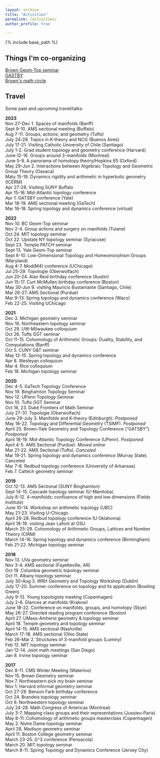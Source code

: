 ```yaml
---
layout: archive
title: "Activities"
permalink: /activities/
author_profile: true

---
```


{% include base_path %}

## Things I'm co-organizing

[Brown Geom-Top seminar](https://www.math.brown.edu/reschwar/seminar.html)\
[GASTBY](https://sites.google.com/view/gatsby-spring2023/) \
[Brown's math circle](https://sites.google.com/view/bumc-activities/home) 

## Travel 

Some past and upcoming travel/talks: 

**2023** \
Nov 27-Dec 1. Spaces of manifolds (Banff)\
Sept 9-10. AMS sectional meeting (Buffalo)\
Aug 7-11. Groups, actions, and geometry (Tufts)\
July 24-28. Topics in K-theory and NCG (Buenos Aires)\
July 17-21. Visiting Catholic University of Chile (Santiago)\
July 1-2. Grad student topology and geometry conference (Harvard)\
June 12-16. Groups around 3-manifolds (Montreal)\
June 5-9. A panorama of homotopy theory/Hopkins 65 (Oxford)\
May 29-Jun 2. Interactions between Algebraic Topology and Geometric Group Theory (Oaxaca)\
Maty 15-19. Dynamics rigidity and arithmetic in hyperbolic geometry (ICERM)\
Apr 27-28. Visiting SUNY Buffalo \
Apr 15-16. Mid-Atlantic topology conference\
Apr 1. GATSBY conference (Yale)\
Mar 18-19. AMS sectional meeting (GaTech)\
Mar 16-18. Spring topology and dynamics conference (virtual)

**2022** \
Nov 10. BC Geom-Top seminar\
Nov 2-4. Group actions and surgery on manifolds (Tulane)\
Oct 24. MIT topology seminar\
Oct 22. Upstate NY topology seminar (Syracuse)\
Sept 23. Temple PATCH seminar\
Sept 13. Yale Geom-Top seminar\
Sept 6-10. Low-Dimensional Topology and Homeomorphism Groups (Maryland)\
Aug 4-7. Mod(M4) conference (UChicago)\
Jul 25-29. Topologie (Oberwolfach)\
Jun 20-24. Alan Reid birthday conference (Austin)\
Jun 15-17. Curt McMullen birthday conference (Boston)\
May 30-Jun 9. visiting Mauricio Bustamante (Santiago, Chile)\
Mar 26-27. AMS Sectional (Purdue)\
Mar 9-13. Spring topology and dynamics conference (Waco)\
Feb 22-25. Visiting UChicago

**2021** \
Dec 3. Michigan geometry seminar\
Nov 16. Northeastern topology seminar\
Oct 29. UW-Milwaukee colloquium\
Oct 26. Tufts GGT seminar\
Oct 11-15. Cohomology of Arithmetic Groups: Duality, Stability, and Computations (Banff)\
Oct 5. CUNY G&T seminar\
May 12-15. Spring topology and dynamics conference\
Apr 8. Wesleyan colloquium\
Mar 4. Rice colloquium\
Feb 18. Michigan topology seminar

**2020** \
Dec 4-5. GaTech Topology Conference\
Nov 19. Binghamton Topology Seminar\
Nov 12. UPenn Topology Seminar\
Nov 10. Tufts GGT Seminar\
Oct 16, 23. Duke Frontiers of Math Seminar \
July 27-31. Topologie (Oberwolfach) \
June 29-July 3. Manifolds and K-theory (Edinburgh). _Postponed_\
May 18-22. Topology and Differential Geometry (TSIMF). _Postponed_\
April 25. Brown-Yale Geometry and Topology Conference (“GATSBY”). _Postponed_\
April 18-19. Mid-Atlantic Topology Conference (UPenn). _Postponed_\
April 4-5. AMS Sectional (Purdue). _Moved online_\
Mar 21-22. AMS Sectional (Tufts). _Canceled_ \
Mar 19-21. Spring topology and dynamics conference (Murray State). Canceled \
Mar 7-8. Redbud topology conference (University of Arkansas)\
Feb 7. Caltech geometry seminar

**2019**\
Oct 12-13. AMS Sectional (SUNY Binghamton) \
Sept 14-15. Cascade topology seminar (U-Manitoba)\
July 8-12. 4-manifolds: confluence of high and low dimensions (Fields Institute)\
June 10-14. Workshop on arithmetic topology (UBC)\
May 21-23. Visiting U-Chicago\
April 26-28. Redbud topology conference (U Oklahoma) \
April 18-19. visiting Jean Lafont at OSU \
March 25-29. Cohomology of Arithmetic Groups, Lattices and Number Theory (CIRM)\
March 14-16. Spring topology and dynamics conference (Birmingham) \
Feb 21-22. Michigan topology seminar

**2018**\
Nov 13. UVa geometry seminar\
Nov 3-4. AMS sectional (Fayetteville, AR)\
Oct 19. Columbia geometric topology seminar\
Oct 11. Albany topology seminar\
July 30-Aug 3. WRH Geometry and Topology Workshop (Dublin) \
July 17-20. Summer conference on topology and its application (Bowling Green)\
July 9-13. Young topologists meeting (Copenhagen)\
July 2-6. Glances at manifolds (Krakow)\
June 18-22. Conference on manifolds, groups, and homotopy (Skye)\
May 26-27. Directed reading program conference (Boston)\
April 27. UMass-Amherst geometry & topology seminar\
April 18. Temple geometry and topology seminar\
April 14-15. AMS sectional (Nashville) \
March 17-18. AMS sectional (Ohio State)\
Feb 26-Mar 2. Structures of 3-manifold groups (Luminy)\
Feb 12. MIT topology seminar\
Jan 12-14. Joint math meetings (San Diego)\
Jan 8. Irvine topology seminar

**2017**\
Dec 8-11. CMS Winter Meeting (Waterloo) \
Nov 15. Brown Geometry seminar\
Nov 7. Northeastern pick my brain seminar\
Nov 1. Harvard informal geometry seminar\
Oct 27-29. Benson Farb birthday conference\
Oct 24. Brandeis topology seminar\
Oct 9. Northwestern topology seminar\
July 24-28. Math Congress of Americas (Montreal)\
July 3-7. Mapping class groups and their representations (Jussieu-Paris)\
May 8-11. Cohomology of arithmetic groups masterclass (Copenhagen)\
May 2. Notre Dame topology seminar\
April 28. Madison geometry seminar\
April 11. Boston College geometry seminar\
March 23-25. G^3 conference (Pensacola) \
March 20. MIT topology seminar\
March 8-11. Spring Topology and Dynamics Conference (Jersey City)
